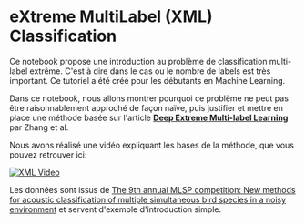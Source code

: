 
# eXtreme MultiLabel (XML) Classification

Ce notebook propose une introduction au problème de classification multi-label extrême. C'est à dire dans le cas ou le nombre de labels est très important. Ce tutoriel a été créé pour les débutants en Machine Learning.

Dans ce notebook, nous allons montrer pourquoi ce problème ne peut pas être raisonnablement approché de façon naïve, puis justifier et mettre en place une méthode basée sur l'article [**Deep Extreme Multi-label Learning**](https://arxiv.org/pdf/1704.03718.pdf) par Zhang et al.

Nous avons réalisé une vidéo expliquant les bases de la méthode, que vous pouvez retrouver ici:

[![XML Video](https://img.youtube.com/vi/rnAij5OSw5M/0.jpg)](https://www.youtube.com/watch?v=rnAij5OSw5M)

Les données sont issus de  [The 9th annual MLSP competition: New methods for acoustic classification of multiple simultaneous bird species in a noisy environment]( http://vintage.winklerbros.net/Publications/mlsp2013ma.pdf ) et servent d'exemple d'introduction simple.

